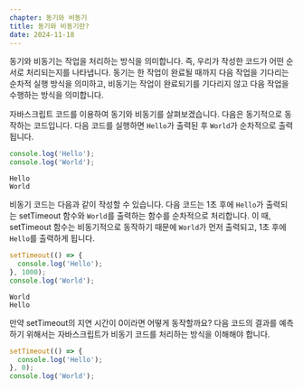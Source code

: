 ```yaml
---
chapter: 동기와 비동기
title: 동기와 비동기란?
date: 2024-11-18
---
```


동기와 비동기는 작업을 처리하는 방식을 의미합니다. 즉, 우리가 작성한 코드가 어떤 순서로 처리되는지를 나타냅니다. 동기는 한 작업이 완료될 때까지 다음 작업을 기다리는 순차적 실행 방식을 의미하고, 비동기는 작업이 완료되기를 기다리지 않고 다음 작업을 수행하는 방식을 의미합니다.

자바스크립트 코드를 이용하여 동기와 비동기를 살펴보겠습니다. 다음은 동기적으로 동작하는 코드입니다. 다음 코드를 실행하면 `Hello`가 출력된 후 `World`가 순차적으로 출력됩니다.

```jsx
console.log('Hello');
console.log('World');
```

```
Hello
World
```

비동기 코드는 다음과 같이 작성할 수 있습니다. 다음 코드는 1초 후에 `Hello`가 출력되는 setTimeout 함수와 `World`를 출력하는 함수를 순차적으로 처리합니다. 이 때, setTimeout 함수는 비동기적으로 동작하기 때문에 `World`가 먼저 출력되고, 1초 후에 `Hello`를 출력하게 됩니다.

```jsx
setTimeout(() => {
  console.log('Hello');
}, 1000);
console.log('World');
```

```
World
Hello
```

만약 setTimeout의 지연 시간이 0이라면 어떻게 동작할까요? 다음 코드의 결과를 예측하기 위해서는 자바스크립트가 비동기 코드를 처리하는 방식을 이해해야 합니다.

```jsx
setTimeout(() => {
  console.log('Hello');
}, 0);
console.log('World');
```

